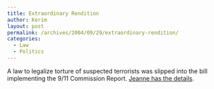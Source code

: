 ```yaml
---
title: Extraordinary Rendition
author: Kerim
layout: post
permalink: /archives/2004/09/29/extraordinary-rendition/
categories:
  - Law
  - Politics
---
```

A law to legalize torture of suspected terrorists was slipped into the bill implementing the 9/11 Commission Report. <a href="http://bodyandsoul.typepad.com/blog/2004/09/legalizing_tort.html" onclick="_gaq.push(['_trackEvent', 'outbound-article', 'http://bodyandsoul.typepad.com/blog/2004/09/legalizing_tort.html', 'Jeanne has the details']);" >Jeanne has the details</a>.

